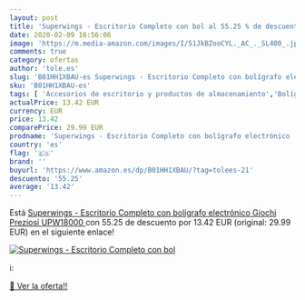```yaml
---
layout: post
title: 'Superwings - Escritorio Completo con bol al 55.25 % de descuento'
date: 2020-02-09 16:56:06
image: 'https://m.media-amazon.com/images/I/51JkBZooCYL._AC_._SL400_.jpg'
comments: true
category: ofertas
author: 'tole.es'
slug: 'B01HH1XBAU-es Superwings - Escritorio Completo con bolígrafo electrónico...'
sku: 'B01HH1XBAU-es'
tags: [ 'Accesorios de escritorio y productos de almacenamiento','Bolígrafos, lápices y útiles de escritura','Costura y manualidades','Dibujo','Estuches escolares','Hogar y cocina','Lápices','Marcadores','Material de oficina','Materiales de dibujo','Materiales, organizadores y dispensadores de escritorio','Oficina y papelería','Portaminas','Rotuladores y subrayadores','Subrayadores','bolígrafo', ]
actualPrice: 13.42 EUR
currency: EUR
price: 13.42
comparePrice: 29.99 EUR
prodname: 'Superwings - Escritorio Completo con bolígrafo electrónico  Giochi Preziosi UPW18000 '
country: 'es'
flag: '🇪🇸'
brand: ''
buyurl: 'https://www.amazon.es/dp/B01HH1XBAU/?tag=tolees-21'
descuento: '55.25'
average: '13.42'
---
```


Está [Superwings - Escritorio Completo con bolígrafo electrónico  Giochi Preziosi UPW18000 ](https://www.amazon.es/dp/B01HH1XBAU/?tag=tolees-21) con 55.25 de descuento por 13.42 EUR (original: 29.99 EUR) en el siguiente enlace!

[![Superwings - Escritorio Completo con bol](https://m.media-amazon.com/images/I/51JkBZooCYL._AC_._SL400_.jpg)](https://www.amazon.es/dp/B01HH1XBAU/?tag=tolees-21)

ℹ️:


[🛒 Ver la oferta!!](https://www.amazon.es/dp/B01HH1XBAU/?tag=tolees-21)
